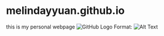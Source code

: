 # melindayyuan.github.io
this is my personal webpage
![GitHub Logo](/images/GettyImages-862457080.jpg)
Format: ![Alt Text](url)
